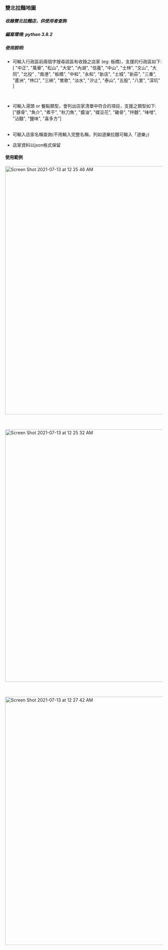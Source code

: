 ### 雙北拉麵地圖
##### 收錄雙北拉麵店，供使用者查詢

##### 編寫環境: python 3.8.2

##### 使用說明:
* 可輸入行政區前兩個字搜尋該區有收錄之店家 (eg: 板橋)，支援的行政區如下: <br/>
        [
        "中正", "萬華", "松山", "大安", "內湖", "信義", "中山", "士林", "文山", "大同", 
        "北投" , "南港", "板橋", "中和", "永和", "新店", "土城", "新莊", "三重", "蘆洲",
        "林口", "三峽", "鶯歌", "淡水", "汐止", "泰山", "五股", "八里", "深坑"
        ]
 <br/>
 
* 可輸入湯頭 or 餐點類型，會列出店家清單中符合的項目，支援之類型如下: <br/>
         ["豚骨", "魚介", "煮干", "秋刀魚", "醬油", "蝶豆花", "雞骨", "拌麵", "味噌", "沾麵", "鹽味", "喜多方"] <br/><br/>
 
* 可輸入店家名稱查詢(不用輸入完整名稱，列如道樂拉麵可輸入「道樂」) <br/>

* 店家資料以json格式保留  <br/>

#### 使用範例
<img width="794" alt="Screen Shot 2021-07-13 at 12 25 46 AM" src="https://user-images.githubusercontent.com/77527188/125323089-00d99080-e371-11eb-941a-fb988deff711.png">

 <br/> <br/>
 <img width="807" alt="Screen Shot 2021-07-13 at 12 25 32 AM" src="https://user-images.githubusercontent.com/77527188/125323195-18b11480-e371-11eb-84ef-366edee65419.png">

 <br/> <br/><img width="794" alt="Screen Shot 2021-07-13 at 12 27 42 AM" src="https://user-images.githubusercontent.com/77527188/125323268-2d8da800-e371-11eb-82db-52016d42b740.png">

